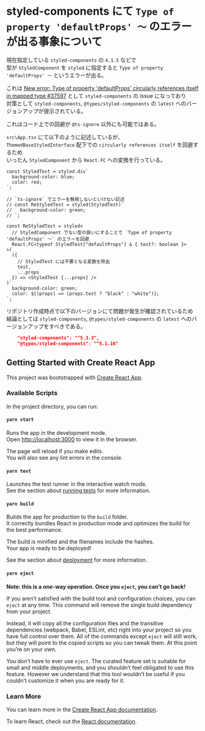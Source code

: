 # styled-components にて `Type of property 'defaultProps' ～` のエラーが出る事象について

現在指定している `styled-components` の `4.1.5` などで\
型が `StyledComponent` を `styled` に指定すると `Type of property 'defaultProps' ～` というエラーが出る。

これは [New error: Type of property 'defaultProps' circularly references itself in mapped type #37597](https://github.com/microsoft/TypeScript/issues/37597) として `styled-components` の issue になっており\
対策として `styled-components`, `@types/styled-components` の `latest` へのバージョンアップが提示されている。

これはコード上での回避が `@ts-ignore` 以外にも可能ではある。

`src\App.tsx` にて以下のように記述しているが、\
`ThemedBaseStyledInterface` 配下での `circularly references itself` を回避するため\
いったん `StyledComponent` から `React.FC` への変換を行っている。

```tsx
const StyledTest = styled.div`
  background-color: blue;
  color: red;
`;

// `ts-ignore` でエラーを無視しないといけない記述
// const ReStyledTest = styled(StyledTest)`
//   background-color: green;
// `;

const ReStyledTest = styled<
  // StyledComponent でない型の扱いにすることで `Type of property 'defaultProps' ～` のエラーを回避
  React.FC<typeof StyledTest["defaultProps"] & { test?: boolean }>
>(
  ({
    // StyledTest には不要となる変数を除去
    test,
    ...props
  }) => <StyledTest {...props} />
)`
  background-color: green;
  color: ${(props) => (props.test ? "black" : "white")};
`;
```

リポジトリ作成時点で以下のバージョンにて問題が発生が確認されているため
結論としては `styled-components`, `@types/styled-components` の `latest` へのバージョンアップをすべきである。

```json
    "styled-components": "^5.3.3",
    "@types/styled-components": "^5.1.16"
```

## Getting Started with Create React App

This project was bootstrapped with [Create React App](https://github.com/facebook/create-react-app).

### Available Scripts

In the project directory, you can run:

#### `yarn start`

Runs the app in the development mode.\
Open [http://localhost:3000](http://localhost:3000) to view it in the browser.

The page will reload if you make edits.\
You will also see any lint errors in the console.

#### `yarn test`

Launches the test runner in the interactive watch mode.\
See the section about [running tests](https://facebook.github.io/create-react-app/docs/running-tests) for more information.

#### `yarn build`

Builds the app for production to the `build` folder.\
It correctly bundles React in production mode and optimizes the build for the best performance.

The build is minified and the filenames include the hashes.\
Your app is ready to be deployed!

See the section about [deployment](https://facebook.github.io/create-react-app/docs/deployment) for more information.

#### `yarn eject`

**Note: this is a one-way operation. Once you `eject`, you can’t go back!**

If you aren’t satisfied with the build tool and configuration choices, you can `eject` at any time. This command will remove the single build dependency from your project.

Instead, it will copy all the configuration files and the transitive dependencies (webpack, Babel, ESLint, etc) right into your project so you have full control over them. All of the commands except `eject` will still work, but they will point to the copied scripts so you can tweak them. At this point you’re on your own.

You don’t have to ever use `eject`. The curated feature set is suitable for small and middle deployments, and you shouldn’t feel obligated to use this feature. However we understand that this tool wouldn’t be useful if you couldn’t customize it when you are ready for it.

### Learn More

You can learn more in the [Create React App documentation](https://facebook.github.io/create-react-app/docs/getting-started).

To learn React, check out the [React documentation](https://reactjs.org/).
